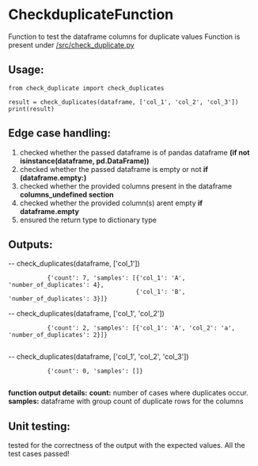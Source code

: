 # CheckduplicateFunction

Function to test the dataframe columns for duplicate values
Function is present under [/src/check_duplicate.py](https://github.com/VinothCruze/CheckDuplicatesFunction/blob/main/src/check_duplicate.py)


## Usage:
```
from check_duplicate import check_duplicates

result = check_duplicates(dataframe, ['col_1', 'col_2', 'col_3'])
print(result)
```

## Edge case handling:

1)  checked whether the passed dataframe is of pandas dataframe **(if not isinstance(dataframe, pd.DataFrame))**
2)  checked whether the passed dataframe is empty or not **if (dataframe.empty:)**
3)  checked whether the provided columns present in the dataframe **columns_undefined section**
4)  checked whether the provided column(s) arent empty **if dataframe.empty**
5)  ensured the return type to dictionary type


## Outputs:
-- check_duplicates(dataframe, ['col_1'])
```
           {'count': 7, 'samples': [{'col_1': 'A', 'number_of_duplicates': 4}, 
                                    {'col_1': 'B', 'number_of_duplicates': 3}]}
 ```
                                    
-- check_duplicates(dataframe, ['col_1', 'col_2'])
```
           {'count': 2, 'samples': [{'col_1': 'A', 'col_2': 'a', 'number_of_duplicates': 2}]}
           
```
           
-- check_duplicates(dataframe, ['col_1', 'col_2', 'col_3'])
```
           {'count': 0, 'samples': []}
           
```           
           
 **function output details:**
 **count:** number of cases where duplicates occur.
 **samples:** dataframe with group count of duplicate rows for the columns 
 
 ## Unit testing:
  tested for the correctness of the output with the expected values. All the test cases passed!



